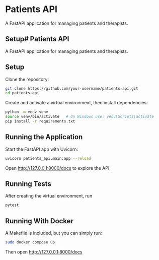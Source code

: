 # Patients API

A FastAPI application for managing patients and therapists.

## Setup# Patients API

A FastAPI application for managing patients and therapists.

## Setup

Clone the repository:

```bash
git clone https://github.com/your-username/patients-api.git  
cd patients-api
```

Create and activate a virtual environment, then install dependencies:

```bash
python -m venv venv  
source venv/bin/activate   # On Windows use: venv\Scripts\activate  
pip install -r requirements.txt
```

## Running the Application

Start the FastAPI app with Uvicorn:

```bash
uvicorn patients_api.main:app --reload
```

Open http://127.0.0.1:8000/docs to explore the API.

## Running Tests

After creating the virtual environment, run

```bash
pytest
```

## Running With Docker

A Makefile is included, but you can simply run:

```bash
sudo docker compose up
```

Then open http://127.0.0.1:8000/docs